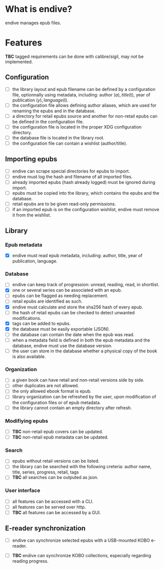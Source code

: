 # What is endive?

endive manages epub files.

# Features

**TBC** tagged requirements can be done with calibre/sigil, may not be
implemented.

## Configuration

- [ ] the library layout and epub filename can be defined by a configuration
file, optionnally using metadata, including: author ($a), title ($t), year of
publication ($y), language ($l).
- [ ] the configuration file allows defining author aliases, which are used for
renaming the epubs and in the database.
- [ ] a directory for retail epubs source and another for non-retail epubs can
be defined in the configuration file.
- [ ] the configuration file is located in the proper XDG configuration
directory.
- [ ] the database file is located in the library root.
- [ ] the configuration file can contain a wishlist (author/title).

## Importing epubs

- [ ] endive can scrape special directories for epubs to import.
- [ ] endive must log the hash and filename of all imported files.
- [ ] already imported epubs (hash already logged) must be ignored during
import.
- [ ] epubs must be copied into the library, which contains the epubs and the
database.
- [ ] retail epubs are to be given read-only permissions.
- [ ] if an imported epub is on the configuration wishlist, endive must remove
it from the wishlist.

## Library

### Epub metadata

- [x] endive must read epub metadata, including: author, title, year of
publication, language.

### Database

- [ ] endive can keep track of progression: unread, reading, read, in shortlist.
- [x] one or several series can be associated with an epub.
- [ ] epubs can be flagged as needing replacement.
- [ ] retail epubs are identified as such.
- [x] endive must calculate and store the sha256 hash of every epub.
- [ ] the hash of retail epubs can be checked to detect unwanted modifications.
- [x] tags can be added to epubs.
- [x] the database must be easily exportable (JSON).
- [ ] the database can contain the date when the epub was read.
- [ ] when a metadata field is defined in both the epub metadata and the
database, endive must use the database version.
- [ ] the user can store in the database whether a physical copy of the book is
also available.

### Organization

- [ ] a given book can have retail and non-retail versions side by side.
- [ ] other duplicates are not allowed.
- [ ] the only allowed ebook format is epub.
- [ ] library organization can be refreshed by the user, upon modification of
the configuration files or of epub metadata.
- [ ] the library cannot contain an empty directory after refresh.

### Modifiying epubs

- [ ] **TBC** non-retail epub covers can be updated.
- [ ] **TBC** non-retail epub metadata can be updated.

### Search

- [ ] epubs without retail versions can be listed.
- [ ] the library can be searched with the following creteria:
    author name, title, series, progress, retail, tags
- [ ] **TBC** all searches can be outputed as json.

### User interface

- [ ] all features can be accessed with a CLI.
- [ ] all features can be served over http.
- [ ] **TBC** all features can be accessed by a GUI.

## E-reader synchronization

- [ ] endive can synchronize selected epubs with a USB-mounted KOBO e-reader.
- [ ] **TBC** endive can synchronize KOBO collections, especially regarding
reading progress.

